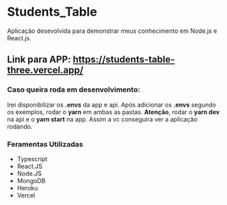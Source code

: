 # Students_Table
Aplicação desevolvida para demonstrar meus conhecimento em Node.js e React.js.

## Link para APP: https://students-table-three.vercel.app/

### Caso queira roda em desenvolvimento:
Irei disponibilizar os **.envs** da app e api. Após adicionar os **.envs** segundo os exemplos, rodar o **yarn** em ambas as pastas. **Atenção**, rodar o **yarn dev** na api e o **yarn start** na app. Assim a vc conseguira ver a aplicação rodando.

### Feramentas Utilizadas
- Typescript
- React.JS
- Node.JS
- MongoDB
- Heroku
- Vercel

